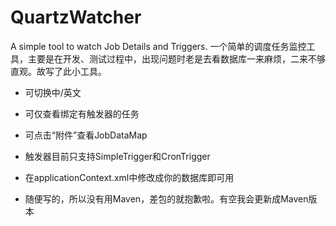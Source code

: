 # QuartzWatcher
A simple tool to watch Job Details and Triggers. 
一个简单的调度任务监控工具，主要是在开发、测试过程中，出现问题时老是去看数据库一来麻烦，二来不够直观。故写了此小工具。

- 可切换中/英文
- 可仅查看绑定有触发器的任务
- 可点击“附件”查看JobDataMap
- 触发器目前只支持SimpleTrigger和CronTrigger
- 在applicationContext.xml中修改成你的数据库即可用

- 随便写的，所以没有用Maven，差包的就抱歉啦。有空我会更新成Maven版本
